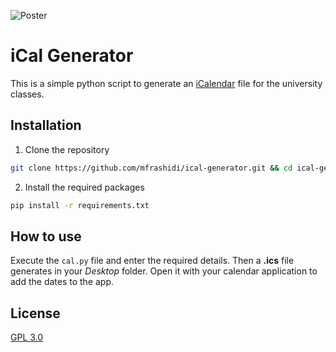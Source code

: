 ![Poster](https://i.ibb.co/VYdDLYJ/Banner.jpg)
# iCal Generator
This is a simple python script to generate an [iCalendar](https://en.wikipedia.org/wiki/ICalendar) file for the university classes.
## Installation
1. Clone the repository
```bash
git clone https://github.com/mfrashidi/ical-generator.git && cd ical-generator
```
2. Install the required packages
```bash
pip install -r requirements.txt
```
## How to use
Execute the `cal.py` file and enter the required details. Then a **.ics** file generates in your *Desktop* folder. Open it with your calendar application to add the dates to the app.
## License
[GPL 3.0](https://choosealicense.com/licenses/gpl-3.0/)
